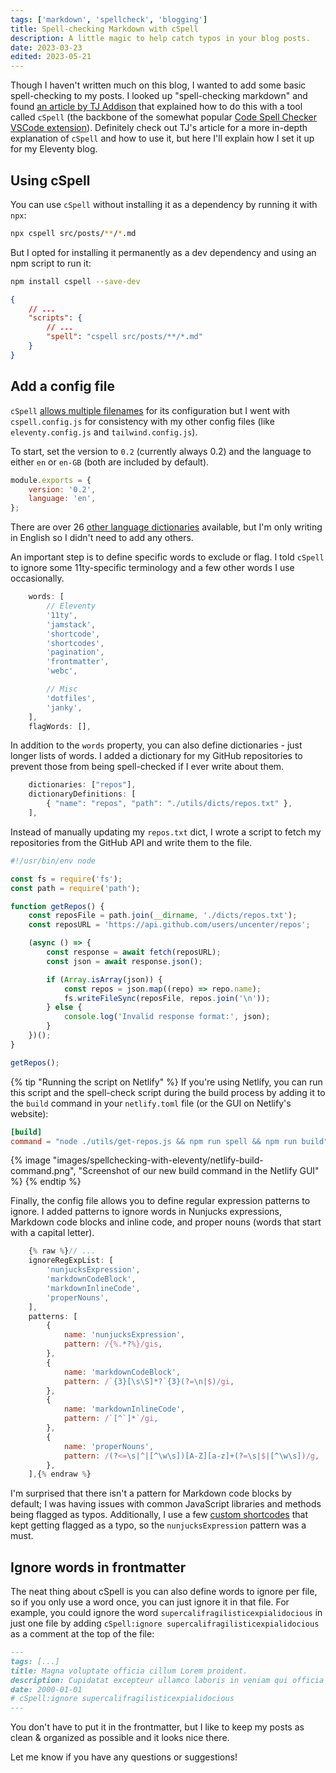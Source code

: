 ```yaml
---
tags: ['markdown', 'spellcheck', 'blogging']
title: Spell-checking Markdown with cSpell
description: A little magic to help catch typos in your blog posts.
date: 2023-03-23
edited: 2023-05-21
---
```


Though I haven't written much on this blog, I wanted to add some basic spell-checking to my posts. I looked up "spell-checking markdown" and found [an article by TJ Addison](https://tjaddison.com/blog/2021/02/spell-checking-your-markdown-blog-posts-with-cspell/) that explained how to do this with a tool called `cSpell` (the backbone of the somewhat popular [Code Spell Checker VSCode extension](https://marketplace.visualstudio.com/items?itemName=streetsidesoftware.code-spell-checker)). Definitely check out TJ's article for a more in-depth explanation of `cSpell` and how to use it, but here I'll explain how I set it up for my Eleventy blog.

## Using cSpell

You can use `cSpell` without installing it as a dependency by running it with `npx`:

```sh
npx cspell src/posts/**/*.md
```

But I opted for installing it permanently as a dev dependency and using an npm script to run it:

```sh
npm install cspell --save-dev
```

```json
{
	// ...
	"scripts": {
		// ...
		"spell": "cspell src/posts/**/*.md"
	}
}
```

## Add a config file

`cSpell` [allows multiple filenames](http://cspell.org/configuration/#configuration) for its configuration but I went with `cspell.config.js` for consistency with my other config files (like `eleventy.config.js` and `tailwind.config.js`).

To start, set the version to `0.2` (currently always 0.2) and the language to either `en` or `en-GB` (both are included by default).

```js
module.exports = {
	version: '0.2',
	language: 'en',
};
```

There are over 26 [other language dictionaries](https://github.com/streetsidesoftware/cspell-dicts) available, but I'm only writing in English so I didn't need to add any others.

An important step is to define specific words to exclude or flag. I told `cSpell` to ignore some 11ty-specific terminology and a few other words I use occasionally.

```js
	words: [
		// Eleventy
		'11ty',
		'jamstack',
		'shortcode',
		'shortcodes',
		'pagination',
		'frontmatter',
		'webc',

		// Misc
		'dotfiles',
		'janky',
	],
    flagWords: [],
```

In addition to the `words` property, you can also define dictionaries - just longer lists of words. I added a dictionary for my GitHub repositories to prevent those from being spell-checked if I ever write about them.

```js
    dictionaries: ["repos"],
    dictionaryDefinitions: [
        { "name": "repos", "path": "./utils/dicts/repos.txt" },
    ],
```

Instead of manually updating my `repos.txt` dict, I wrote a script to fetch my repositories from the GitHub API and write them to the file.

```js
#!/usr/bin/env node

const fs = require('fs');
const path = require('path');

function getRepos() {
	const reposFile = path.join(__dirname, './dicts/repos.txt');
	const reposURL = 'https://api.github.com/users/uncenter/repos';

	(async () => {
		const response = await fetch(reposURL);
		const json = await response.json();

		if (Array.isArray(json)) {
			const repos = json.map((repo) => repo.name);
			fs.writeFileSync(reposFile, repos.join('\n'));
		} else {
			console.log('Invalid response format:', json);
		}
	})();
}

getRepos();
```

{% tip "Running the script on Netlify" %}
If you're using Netlify, you can run this script and the spell-check script during the build process by adding it to the `build` command in your `netlify.toml` file (or the GUI on Netlify's website):

```toml
[build]
command = "node ./utils/get-repos.js && npm run spell && npm run build"
```

{% image "images/spellchecking-with-eleventy/netlify-build-command.png", "Screenshot of our new build command in the Netlify GUI" %}
{% endtip %}

Finally, the config file allows you to define regular expression patterns to ignore. I added patterns to ignore words in Nunjucks expressions, Markdown code blocks and inline code, and proper nouns (words that start with a capital letter).

```js
    {% raw %}// ...
	ignoreRegExpList: [
		'nunjucksExpression',
		'markdownCodeBlock',
		'markdownInlineCode',
		'properNouns',
	],
	patterns: [
		{
			name: 'nunjucksExpression',
			pattern: /{%.*?%}/gis,
		},
		{
			name: 'markdownCodeBlock',
			pattern: /`{3}[\s\S]*?`{3}(?=\n|$)/gi,
		},
		{
			name: 'markdownInlineCode',
			pattern: /`[^`]*`/gi,
		},
		{
			name: 'properNouns',
			pattern: /(?<=\s|^|[^\w\s])[A-Z][a-z]+(?=\s|$|[^\w\s])/g,
		},
	],{% endraw %}
```

I'm surprised that there isn't a pattern for Markdown code blocks by default; I was having issues with common JavaScript libraries and methods being flagged as typos. Additionally, I use a few [custom shortcodes](https://www.11ty.dev/docs/shortcodes/) that kept getting flagged as a typo, so the `nunjucksExpression` pattern was a must.

## Ignore words in frontmatter

The neat thing about cSpell is you can also define words to ignore per file, so if you only use a word once, you can just ignore it in that file. For example, you could ignore the word `supercalifragilisticexpialidocious` in just one file by adding `cSpell:ignore supercalifragilisticexpialidocious` as a comment at the top of the file:

```md
---
tags: [...]
title: Magna voluptate officia cillum Lorem proident.
description: Cupidatat excepteur ullamco laboris in veniam qui officia tempor aliquip et commodo.
date: 2000-01-01
# cSpell:ignore supercalifragilisticexpialidocious
---
```

You don't have to put it in the frontmatter, but I like to keep my posts as clean & organized as possible and it looks nice there.

Let me know if you have any questions or suggestions!
